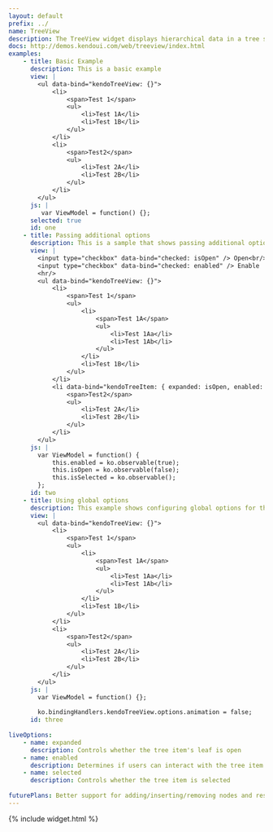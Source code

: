 ```yaml
---
layout: default
prefix: ../
name: TreeView
description: The TreeView widget displays hierarchical data in a tree structure.
docs: http://demos.kendoui.com/web/treeview/index.html
examples:
    - title: Basic Example
      description: This is a basic example
      view: |
        <ul data-bind="kendoTreeView: {}">
            <li>
                <span>Test 1</span>
                <ul>
                    <li>Test 1A</li>
                    <li>Test 1B</li>
                </ul>
            </li>
            <li>
                <span>Test2</span>
                <ul>
                    <li>Test 2A</li>
                    <li>Test 2B</li>
                </ul>
            </li>
        </ul>
      js: |
         var ViewModel = function() {};
      selected: true
      id: one
    - title: Passing additional options
      description: This is a sample that shows passing additional options in the data-bind attribute
      view: |
        <input type="checkbox" data-bind="checked: isOpen" /> Open<br/>
        <input type="checkbox" data-bind="checked: enabled" /> Enable
        <hr/>
        <ul data-bind="kendoTreeView: {}">
            <li>
                <span>Test 1</span>
                <ul>
                    <li>
                        <span>Test 1A</span>
                        <ul>
                            <li>Test 1Aa</li>
                            <li>Test 1Ab</li>
                        </ul>
                    </li>
                    <li>Test 1B</li>
                </ul>
            </li>
            <li data-bind="kendoTreeItem: { expanded: isOpen, enabled: enabled, selected: isSelected }">
                <span>Test2</span>
                <ul>
                    <li>Test 2A</li>
                    <li>Test 2B</li>
                </ul>
            </li>
        </ul>
      js: |
        var ViewModel = function() {
            this.enabled = ko.observable(true);
            this.isOpen = ko.observable(false);
            this.isSelected = ko.observable();
        };
      id: two
    - title: Using global options
      description: This example shows configuring global options for this widget
      view: |
        <ul data-bind="kendoTreeView: {}">
            <li>
                <span>Test 1</span>
                <ul>
                    <li>
                        <span>Test 1A</span>
                        <ul>
                            <li>Test 1Aa</li>
                            <li>Test 1Ab</li>
                        </ul>
                    </li>
                    <li>Test 1B</li>
                </ul>
            </li>
            <li>
                <span>Test2</span>
                <ul>
                    <li>Test 2A</li>
                    <li>Test 2B</li>
                </ul>
            </li>
        </ul>
      js: |
        var ViewModel = function() {};
        
        ko.bindingHandlers.kendoTreeView.options.animation = false;
      id: three
      
liveOptions:
    - name: expanded
      description: Controls whether the tree item's leaf is open
    - name: enabled
      description: Determines if users can interact with the tree item
    - name: selected
      description: Controls whether the tree item is selected
      
futurePlans: Better support for adding/inserting/removing nodes and responding to selections.
---
```


{% include widget.html %}
